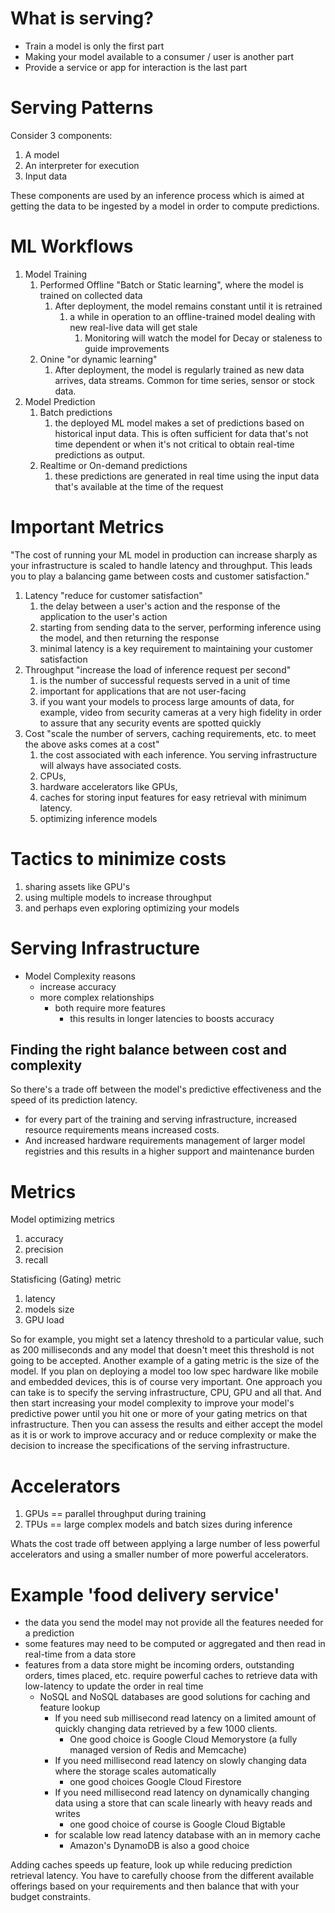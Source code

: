 # What is serving?

- Train a model is only the first part
- Making your model available to a consumer / user is another part
- Provide a service or app for interaction is the last part

# Serving Patterns

Consider 3 components:
1. A model
2. An interpreter for execution
3. Input data

These components are used by an inference process which is aimed at getting the data to be ingested by a model in order to compute predictions.

# ML Workflows
1. Model Training
   1. Performed Offline "Batch or Static learning", where the model is trained on collected data
      1. After deployment, the model remains constant until it is retrained
         1. a while in operation to an offline-trained model dealing with new real-live data will get stale
            1. Monitoring will watch the model for Decay or staleness to guide improvements
   2. Onine "or dynamic learning"
      1. After deployment, the model is regularly trained as new data arrives, data streams. Common for time series, sensor or stock data.
2. Model Prediction
   1. Batch predictions
      1. the deployed ML model makes a set of predictions based on historical input data. This is often sufficient for data that's not time dependent or when it's not critical to obtain real-time predictions as output.
   2. Realtime or On-demand predictions
      1. these predictions are generated in real time using the input data that's available at the time of the request

# Important Metrics

"The cost of running your ML model in production can increase sharply as your infrastructure is scaled to handle latency and throughput. This leads you to play a balancing game between costs and customer satisfaction."

1. Latency "reduce for customer satisfaction"
   1. the delay between a user's action and the response of the application to the user's action
   2. starting from sending data to the server, performing inference using the model, and then returning the response
   3. minimal latency is a key requirement to maintaining your customer satisfaction
2. Throughput "increase the load of inference request per second"
   1. is the number of successful requests served in a unit of time
   2. important for applications that are not user-facing
   3. if you want your models to process large amounts of data, for example, video from security cameras at a very high fidelity in order to assure that any security events are spotted quickly
3. Cost "scale the number of servers, caching requirements, etc. to meet the above asks comes at a cost"
   1. the cost associated with each inference. You serving infrastructure will always have associated costs. 
   2. CPUs, 
   3. hardware accelerators like GPUs, 
   4. caches for storing input features for easy retrieval with minimum latency. 
   5. optimizing inference models

# Tactics to minimize costs
1. sharing assets like GPU's
2. using multiple models to increase throughput
3. and perhaps even exploring optimizing your models

# Serving Infrastructure

- Model Complexity reasons
  - increase accuracy
  - more complex relationships
    - both require more features
      - this results in longer latencies to boosts accuracy

## Finding the right balance between cost and complexity
So there's a trade off between the model's predictive effectiveness and the speed of its prediction latency. 
- for every part of the training and serving infrastructure, increased resource requirements means increased costs.
- And increased hardware requirements management of larger model registries and this results in a higher support and maintenance burden

# Metrics
Model optimizing metrics
1. accuracy
2. precision
3. recall

Statisficing (Gating) metric
1. latency
2. models size
3. GPU load

So for example, you might set a latency threshold to a particular value, such as 200 milliseconds and any model that doesn't meet this threshold is not going to be accepted. Another example of a gating metric is the size of the model. If you plan on deploying a model too low spec hardware like mobile and embedded devices, this is of course very important. One approach you can take is to specify the serving infrastructure, CPU, GPU and all that. And then start increasing your model complexity to improve your model's predictive power until you hit one or more of your gating metrics on that infrastructure. Then you can assess the results and either accept the model as it is or work to improve accuracy and or reduce complexity or make the decision to increase the specifications of the serving infrastructure.

# Accelerators
1. GPUs == parallel throughput during training
2. TPUs == large complex models and batch sizes during inference

Whats the cost trade off between applying a large number of less powerful accelerators and using a smaller number of more powerful accelerators.

# Example 'food delivery service'
- the data you send the model may not provide all the features needed for a prediction
- some features may need to be computed or aggregated and then read in real-time from a data store
- features from a data store might be incoming orders, outstanding orders, times placed, etc. require powerful caches to retrieve data with low-latency to update the order in real time
  - NoSQL and NoSQL databases are good solutions for caching and feature lookup
    - If you need sub millisecond read latency on a limited amount of quickly changing data retrieved by a few 1000 clients.
      - One good choice is Google Cloud Memorystore (a fully managed version of Redis and Memcache)
    - If you need millisecond read latency on slowly changing data where the storage scales automatically
      - one good choices Google Cloud Firestore
    - If you need millisecond read latency on dynamically changing data using a store that can scale linearly with heavy reads and writes
      - one good choice of course is Google Cloud Bigtable
    - for scalable low read latency database with an in memory cache
      - Amazon's DynamoDB is also a good choice

Adding caches speeds up feature, look up while reducing prediction retrieval latency. You have to carefully choose from the different available offerings based on your requirements and then balance that with your budget constraints.